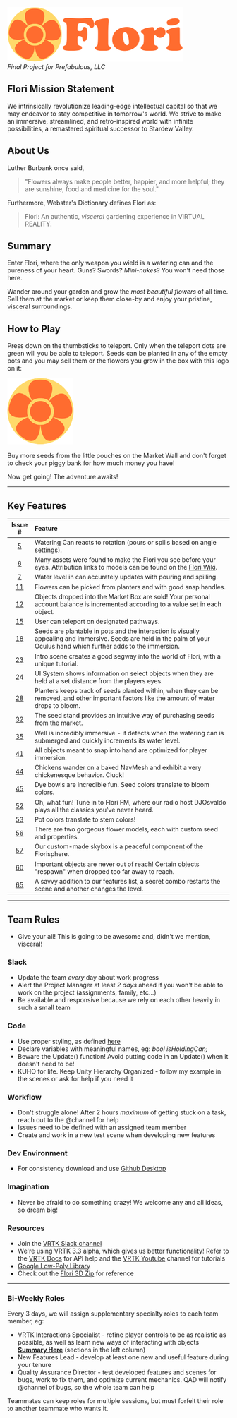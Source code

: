 ![Flori](Images/Flori%20Banner.png) <br>
*Final Project for Prefabulous, LLC*


## Flori Mission Statement
We intrinsically revolutionize leading-edge intellectual capital so that we may endeavor to stay competitive in tomorrow's world. We strive to make an immersive, streamlined, and retro-inspired world with infinite possibilities, a remastered spiritual successor to Stardew Valley.

## About Us

Luther Burbank once said, 
>"Flowers always make people better, happier, and more helpful; they are sunshine, food and medicine for the soul."


Furthermore, Webster's Dictionary defines Flori as:
> Flori: An authentic, *visceral* gardening experience in VIRTUAL REALITY.

## Summary

Enter Flori, where the only weapon you wield is a watering can and the pureness of your heart. 
Guns? Swords? *Mini-nukes*? You won't need those here. <br>

Wander around your garden and grow the *most beautiful flowers* of all time. Sell them at the market or keep them close-by and enjoy your pristine, visceral surroundings.

## How to Play

Press down on the thumbsticks to teleport. Only when the teleport dots are green will you be able to teleport. Seeds can be planted in any of the empty pots and you may sell them or the flowers you grow in the box with this logo on it: 

![Flori Logo](Images/Flori%20Logo.png)

Buy more seeds from the little pouches on the Market Wall and don't forget to check your piggy bank for how much money you have! 

Now get going! The adventure awaits!

---
## Key Features

| Issue #        | Feature      |
| :-------------: |:-------------|
| [5](https://github.com/comp159-fall17/final-project-prefabulous/issues/5)      | Watering Can reacts to rotation (pours or spills based on angle settings). |
| [6](https://github.com/comp159-fall17/final-project-prefabulous/issues/6) | Many assets were found to make the Flori you see before your eyes. Attribution links to models can be found on the [Flori Wiki](https://github.com/comp159-fall17/final-project-prefabulous/wiki/Model-License-Credits).  |
| [7](https://github.com/comp159-fall17/final-project-prefabulous/issues/7)      | Water level in can accurately updates with pouring and spilling.      |
| [11](https://github.com/comp159-fall17/final-project-prefabulous/issues/11) | Flowers can be picked from planters and with good snap handles.     |
| [12](https://github.com/comp159-fall17/final-project-prefabulous/issues/12) | Objects dropped into the Market Box are sold! Your personal account balance is incremented according to a value set in each object.     |
| [15](https://github.com/comp159-fall17/final-project-prefabulous/issues/15) | User can teleport on designated pathways.  |
| [18](https://github.com/comp159-fall17/final-project-prefabulous/issues/18) | Seeds are plantable in pots and the interaction is visually appealing and immersive. Seeds are held in the palm of your Oculus hand which further adds to the immersion. |
| [23](https://github.com/comp159-fall17/final-project-prefabulous/issues/23) | Intro scene creates a good segway into the world of Flori, with a unique tutorial.  |
| [24](https://github.com/comp159-fall17/final-project-prefabulous/issues/24) | UI System shows information on select objects when they are held at a set distance from the players eyes.  |
| [28](https://github.com/comp159-fall17/final-project-prefabulous/issues/28) | Planters keeps track of seeds planted within, when they can be removed, and other important factors like the amount of water drops to bloom. |
| [32](https://github.com/comp159-fall17/final-project-prefabulous/issues/32) | The seed stand provides an intuitive way of purchasing seeds from the market.  |
| [35](https://github.com/comp159-fall17/final-project-prefabulous/issues/35) | Well is incredibly immersive - it detects when the watering can is submerged and quickly increments its water level. |
| [41](https://github.com/comp159-fall17/final-project-prefabulous/issues/41) | All objects meant to snap into hand are optimized for player immersion.  |
| [44](https://github.com/comp159-fall17/final-project-prefabulous/issues/44) | Chickens wander on a baked NavMesh and exhibit a very chickenesque behavior. Cluck!  |
| [45](https://github.com/comp159-fall17/final-project-prefabulous/issues/45) | Dye bowls are incredible fun. Seed colors translate to bloom colors.  |
| [52](https://github.com/comp159-fall17/final-project-prefabulous/issues/52) | Oh, what fun! Tune in to Flori FM, where our radio host DJOsvaldo plays all the classics you've never heard.  |
| [53](https://github.com/comp159-fall17/final-project-prefabulous/issues/53) | Pot colors translate to stem colors!  |
| [56](https://github.com/comp159-fall17/final-project-prefabulous/issues/56) | There are two gorgeous flower models, each with custom seed and properties.  |
| [57](https://github.com/comp159-fall17/final-project-prefabulous/issues/57) | Our custom-made skybox is a peaceful component of the Florisphere.  |
| [60](https://github.com/comp159-fall17/final-project-prefabulous/issues/60) | Important objects are never out of reach! Certain objects "respawn" when dropped too far away to reach.  |
| [65](https://github.com/comp159-fall17/final-project-prefabulous/issues/65) | A savvy addition to our features list, a secret combo restarts the scene and another changes the level. |

---
## Team Rules

* Give your all! This is going to be awesome and, didn't we mention, visceral!

### Slack

* Update the team *every* day about work progress
* Alert the Project Manager at least *2 days* ahead if you won't be able to work on the project (assignments, family, etc...)
* Be available and responsive because we rely on each other heavily in such a small team

### Code

* Use proper styling, as defined [here](https://github.com/raywenderlich/c-sharp-style-guide)
* Declare variables with meaningful names, eg: *bool isHoldingCan;*
* Beware the Update() function! Avoid putting code in an Update() when it doesn't need to be!
* KUHO for life. Keep Unity Hierarchy Organized - follow my example in the scenes or ask for help if you need it

### Workflow

* Don't struggle alone! After 2 hours *maximum* of getting stuck on a task, reach out to the @channel for help
* Issues need to be defined with an assigned team member
* Create and work in a new test scene when developing new features

### Dev Environment

* For consistency download and use [Github Desktop](https://desktop.github.com/)

### Imagination

* Never be afraid to do something crazy! We welcome any and all ideas, so dream big!

### Resources

* Join the [VRTK Slack channel](http://invite.vrtk.io)
* We're using VRTK 3.3 alpha, which gives us better functionality! Refer to the [VRTK Docs](https://vrtoolkit.readme.io/docs/) for API help and the [VRTK Youtube](https://www.youtube.com/channel/UCWRk-LEMUNoZxUmY1wO7DBQ) channel for tutorials
* [Google Low-Poly Library](https://poly.google.com/)
* Check out the [Flori 3D Zip](https://www.dropbox.com/s/ptpzdqdmo9uxf5p/Flori.zip?dl=0) for reference

---

### Bi-Weekly Roles

Every 3 days, we will assign supplementary specialty roles to each team member, eg:
* VRTK Interactions Specialist - refine player controls to be as realistic as possible, as well as learn new ways of interacting with objects [**Summary Here**](https://vrtoolkit.readme.io/docs/summary-2) (sections in the left column)
* New Features Lead - develop at least one new and useful feature during your tenure
* Quality Assurance Director - test developed features and scenes for bugs, work to fix them, and optimize current mechanics. QAD will notify @channel of bugs, so the whole team can help

Teammates can keep roles for multiple sessions, but must forfeit their role to another teammate who wants it.
